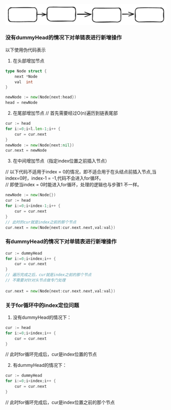 ![alt text](image.png)

### 没有dummyHead的情况下对单链表进行新增操作
以下使用伪代码表示

1. 在头部增加节点
```go
type Node struct {
    next *Node
    val  int
}
```


```go
newNode := new(Node{next:head})
head = newNode
```


2. 在尾部增加节点
// 首先需要经过O(n)遍历到链表尾部
```go
cur := head
for i:=0;i<l.len-1;i++ {
    cur = cur.next
}
newNode := new(Node{next:nil})
cur.next = newNode
```

3. 在中间增加节点（指定index位置之前插入节点）

// 以下代码不适用于index = 0的情况，即不适合用于在头结点前插入节点,当index=0时，index-1 = -1,代码不会进入for循环。  
// 即使当index = 0时能进入for循环，处理的逻辑也与步骤1 不一样。

```go
newNode := new(Node{})
cur := head
for i:=0;i<index-1;i++ {
    cur = cur.next
}
// 此时的cur就是index之前的那个节点
cur.next = new(Node{next:cur.next.next,val:val})
```

### 有dummyHead的情况下对单链表进行新增操作
```go
cur := dummyHead
for i:=0;i<index;i++ {
    cur = cur.next
}
// 遍历完成之后，cur就是index之前的那个节点
// 不需要对针对头节点做专门处理

cur.next = new(Node{next:cur.next.next,val:val})
```


### 关于for循环中的index定位问题

1. 没有dummyHead的情况下：

```go
cur := head
for i:=0;i<index;i++ {
    cur = cur.next
}
```
// 此时for循环完成后，cur是index位置的节点

2. 有dummyHead的情况下：

```go
cur := dummyHead
for i:=0;i<index;i++ {
    cur = cur.next  
}
```

// 此时for循环完成后，cur是index位置之前的那个节点
